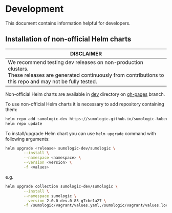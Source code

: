 # Development

This document contains information helpful for developers.

## Installation of non-official Helm charts

| DISCLAIMER                                                                                                                                                                 |
| -------------------------------------------------------------------------------------------------------------------------------------------------------------------------- |
| We recommend testing dev releases on non-production clusters. <br/> These releases are generated continuously from contributions to this repo and may not be fully tested. |

Non-official Helm charts are available in [dev] directory on [gh-pages] branch.

[dev]: https://github.com/SumoLogic/sumologic-kubernetes-collection/tree/gh-pages/dev
[gh-pages]: https://github.com/SumoLogic/sumologic-kubernetes-collection/tree/gh-pages

To use non-official Helm charts it is necessary to add repository containing them:

```bash
helm repo add sumologic-dev https://sumologic.github.io/sumologic-kubernetes-collection/dev
helm repo update
```

To install/upgrade Helm chart you can use `helm upgrade` command with following arguments:

```bash
helm upgrade <release> sumologic-dev/sumologic \
        --install \
        --namespace <namespace> \
        --version <version> \
        -f <values>
```

e.g.

```bash
helm upgrade collection sumologic-dev/sumologic \
        --install \
        --namespace sumologic \
        --version 2.0.0-dev.0-83-g7cbe1a27 \
        -f /sumologic/vagrant/values.yaml,/sumologic/vagrant/values.local.yaml
```
